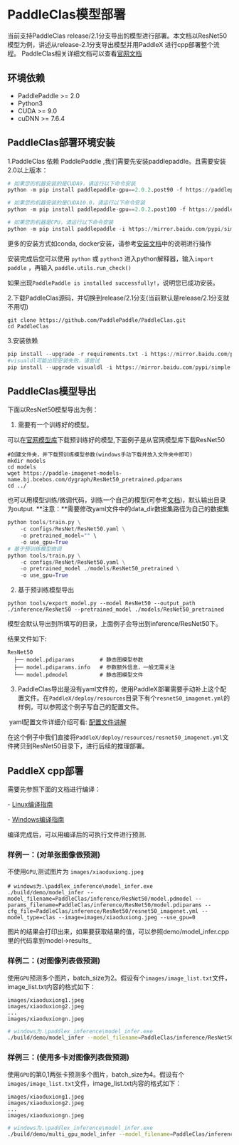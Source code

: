 # PaddleClas模型部署

当前支持PaddleClas release/2.1分支导出的模型进行部署。本文档以ResNet50模型为例，讲述从release-2.1分支导出模型并用PaddleX 进行cpp部署整个流程。 PaddleClas相关详细文档可以查看[官网文档](https://github.com/PaddlePaddle/PaddleClas/blob/release/2.1/README_cn.md)

## 环境依赖

- PaddlePaddle >= 2.0
- Python3
- CUDA >= 9.0
- cuDNN >= 7.6.4

## PaddleClas部署环境安装

1.PaddleClas 依赖 PaddlePaddle ,我们需要先安装paddlepaddle。且需要安装2.0以上版本：

```python
# 如果您的机器安装的是CUDA9，请运行以下命令安装
python -m pip install paddlepaddle-gpu==2.0.2.post90 -f https://paddlepaddle.org.cn/whl/mkl/stable.html

# 如果您的机器安装的是CUDA10.0，请运行以下命令安装
python -m pip install paddlepaddle-gpu==2.0.2.post100 -f https://paddlepaddle.org.cn/whl/mkl/stable.html

# 如果您的机器是CPU，请运行以下命令安装
python -m pip install paddlepaddle -i https://mirror.baidu.com/pypi/simple
```

更多的安装方式如conda, docker安装，请参考[安装文档](https://www.paddlepaddle.org.cn/install/quick)中的说明进行操作

安装完成后您可以使用 `python` 或 `python3` 进入python解释器，输入`import paddle` ，再输入 `paddle.utils.run_check()`

如果出现`PaddlePaddle is installed successfully!`，说明您已成功安装。

2.下载PaddleClas源码，并切换到release/2.1分支(当前默认是release/2.1分支就不用切)

```shell
git clone https://github.com/PaddlePaddle/PaddleClas.git
cd PaddleClas
```

3.安装依赖

```python
pip install --upgrade -r requirements.txt -i https://mirror.baidu.com/pypi/simple
#visualdl可能出现安装失败，请尝试
pip install --upgrade visualdl -i https://mirror.baidu.com/pypi/simple
```

## PaddleClas模型导出

下面以ResNet50模型导出为例：

1. 需要有一个训练好的模型。

可以在[官网模型库](https://github.com/PaddlePaddle/PaddleClas/blob/release/2.1/docs/zh_CN/models/models_intro.md)下载预训练好的模型,下面例子是从官网模型库下载ResNet50

```shell
#创建文件夹，并下载预训练模型参数(windows手动下载并放入文件夹中即可)
mkdir models
cd models
wget https://paddle-imagenet-models-name.bj.bcebos.com/dygraph/ResNet50_pretrained.pdparams
cd ../
```

也可以用模型训练/微调代码，训练一个自己的模型(可参考[文档](https://github.com/PaddlePaddle/PaddleClas/blob/release/2.1/docs/zh_CN/tutorials/getting_started.md))，默认输出目录为output. **注意：**需要修改yaml文件中的data_dir数据集路径为自己的数据集

```python
python tools/train.py \
    -c configs/ResNet/ResNet50.yaml \
    -o pretrained_model="" \
    -o use_gpu=True
# 基于预训练模型微调
python tools/train.py \
    -c configs/ResNet/ResNet50.yaml \
    -o pretrained_model ./models/ResNet50_pretrained \
    -o use_gpu=True
```

2. 基于预训练模型导出

```
python tools/export_model.py --model ResNet50 --output_path ./inference/ResNet50 --pretrained_model ./models/ResNet50_pretrained
```

模型会默认导出到所填写的目录，上面例子会导出到inference/ResNet50下。

结果文件如下:

```
ResNet50
  ├── model.pdiparams        # 静态图模型参数
  ├── model.pdiparams.info   # 参数额外信息，一般无需关注
  └── model.pdmodel          # 静态图模型文件
```

3. PaddleClas导出是没有yaml文件的，使用PaddleX部署需要手动补上这个配置文件。在`PaddleX/deploy/resources`目录下有个`resnet50_imagenet.yml`的样例，可以参照这个例子写自己的配置文件。

​       yaml配置文件详细介绍可看:  [配置文件讲解](../compile/apis/yaml.md)

​       在这个例子中我们直接将`PaddleX/deploy/resources/resnet50_imagenet.yml`文件拷贝到ResNet50目录下，进行后续的推理部署。

## PaddleX cpp部署

需要先参照下面的文档进行编译：

\- [Linux编译指南](../compile/paddle/linux.md)

\- [Windows编译指南](../compile/paddle/windows.md)

编译完成后，可以用编译后的可执行文件进行预测.

### 样例一：(对单张图像做预测)

不使用`GPU`,测试图片为  `images/xiaoduxiong.jpeg`  

```shell
# windows为.\paddlex_inference\model_infer.exe
./build/demo/model_infer --model_filename=PaddleClas/inference/ResNet50/model.pdmodel --params_filename=PaddleClas/inference/ResNet50/model.pdiparams --cfg_file=PaddleClas/inference/ResNet50/resnet50_imagenet.yml --model_type=clas --image=images/xiaoduxiong.jpeg --use_gpu=0

```

图片的结果会打印出来，如果要获取结果的值，可以参照demo/model_infer.cpp里的代码拿到model->results_


### 样例二：(对图像列表做预测)

使用`GPU`预测多个图片，batch_size为2。假设有个`images/image_list.txt`文件，image_list.txt内容的格式如下：

```
images/xiaoduxiong1.jpeg
images/xiaoduxiong2.jpeg
...
images/xiaoduxiongn.jpeg
```

```sh
# windows为.\paddlex_inference\model_infer.exe
./build/demo/model_infer --model_filename=PaddleClas/inference/ResNet50/model.pdmodel --params_filename=PaddleClas/inference/ResNet50/model.pdiparams --cfg_file=PaddleClas/inference/ResNet50/resnet50_imagenet.yml --model_type=clas --image=images/xiaoduxiong.jpeg --use_gpu=1 --batch_size=2 --thread_num=2
```

### 样例三：(使用多卡对图像列表做预测)

使用`GPU`的第0,1两张卡预测多个图片，batch_size为4。假设有个`images/image_list.txt`文件，image_list.txt内容的格式如下：

```
images/xiaoduxiong1.jpeg
images/xiaoduxiong2.jpeg
...
images/xiaoduxiongn.jpeg
```

```sh
# windows为.\paddlex_inference\model_infer.exe
./build/demo/multi_gpu_model_infer --model_filename=PaddleClas/inference/ResNet50/model.pdmodel --params_filename=PaddleClas/inference/ResNet50/model.pdiparams --cfg_file=PaddleClas/inference/ResNet50/resnet50_imagenet.yml --model_type=clas --image=images/xiaoduxiong.jpeg --use_gpu=1 --batch_size=4 --thread_num=2 --gpu_id=0,1
```

